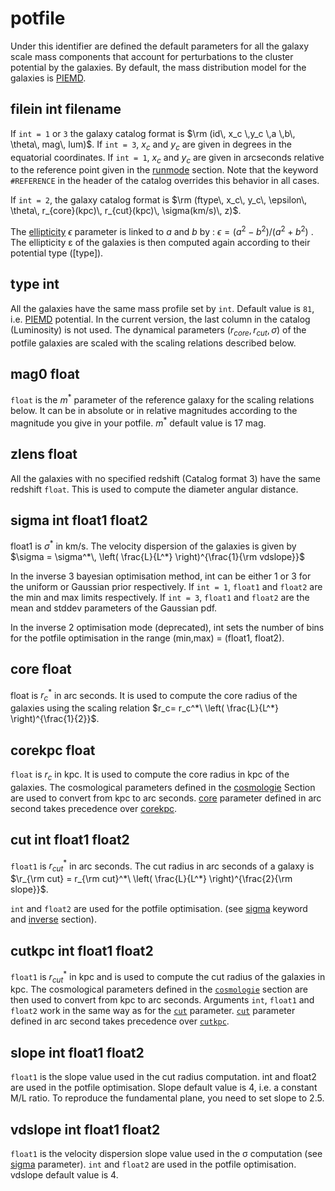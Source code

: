 # potfile

Under this identifier are defined the default parameters for all the galaxy scale mass components that account for perturbations to the cluster potential by the galaxies. By default, the mass distribution model for the galaxies is [PIEMD]().



## filein int filename

If `int = 1` or `3` the galaxy catalog format is $\rm (id\, x_c \,y_c \,a \,b\, \theta\, mag\, lum)$.
If `int = 3`, $x_c$ and $y_c$ are given in degrees in the equatorial coordinates.
If `int = 1`, $x_c$ and $y_c$ are given in arcseconds relative to the reference point given in the [runmode]() section. 
Note that the keyword `#REFERENCE` in the header of the catalog overrides this behavior in all cases.

If `int = 2`, the galaxy catalog format is $\rm (ftype\, x_c\, y_c\, \epsilon\, \theta\, r_{core}(kpc)\, r_{cut}(kpc)\, \sigma(km/s)\, z)$.

The [ellipticity]() $\epsilon$ parameter is linked to $a$ and $b$ by : $\epsilon = (a^2-b^2)/(a ^2 +b ^2)$ . The ellipticity ε of the galaxies is then computed again according to their potential type ([type]).


## type int

All the galaxies have the same mass profile set by `int`. Default value is `81`, i.e. [PIEMD]() potential. 
In the current version, the last column in the catalog (Luminosity) is not used. The dynamical parameters $(r_{core},\, r_{cut},\,\sigma)$ of the potfile galaxies are scaled with the scaling relations described below.

## mag0 float

`float` is the $m^*$ parameter of the reference galaxy for the scaling relations below. It can be in absolute or in relative magnitudes according to the magnitude you give in your potfile. $m^*$ default value is 17 mag.

## zlens float

All the galaxies with no specified redshift (Catalog format 3) have the same redshift `float`. This is used to compute the  diameter angular distance.


## sigma int float1 float2

float1 is $\sigma^*$  in km/s. The velocity dispersion of the galaxies is given by $\sigma = \sigma^*\, \left( \frac{L}{L^*} \right)^{\frac{1}{\rm vdslope}}$

In the inverse 3 bayesian optimisation method, int can be either 1 or 3 for the uniform or Gaussian prior respectively. 
If `int = 1`, `float1` and `float2` are the min and max limits respectively. 
If `int = 3`, `float1` and `float2` are the mean and stddev parameters of the Gaussian pdf. 

In the inverse 2 optimisation mode (deprecated), int sets the number of bins for the potfile optimisation in the range (min,max) = (float1, float2).

## core float

float is $r_c^*$ in arc seconds. It is used to compute the core radius of the galaxies using the scaling relation $r_c= r_c^*\ \left( \frac{L}{L^*} \right)^{\frac{1}{2}}$. 

## corekpc float

`float` is $r_c$ in kpc. It is used to compute the core radius in kpc of the galaxies. The cosmological parameters defined in the [cosmologie]() Section are used to convert from kpc to arc seconds. [core]() parameter defined in arc second takes precedence over [corekpc]().

## cut int float1 float2
 
`float1` is $r_{cut}^*$ in arc seconds. The cut radius in arc seconds of a galaxy is $\r_{\rm cut} = r_{\rm cut}^*\ \left( \frac{L}{L^*} \right)^{\frac{2}{\rm slope}}$.

`int` and `float2` are used for the potfile optimisation. (see [sigma]() keyword and [inverse]() section).

## cutkpc int float1 float2

`float1` is $r_{cut}^*$ in kpc and is used to compute the cut radius of the galaxies in kpc. The cosmological parameters defined in the [`cosmologie`]() section are then used to convert from kpc to arc seconds. Arguments `int`, `float1` and `float2` work in the same way as for the [`cut`]() parameter. [`cut`]() parameter defined in arc second takes precedence over [`cutkpc`]().

## slope int float1 float2

`float1` is the slope value used in the cut radius computation. int and float2 are used in the potfile optimisation.  Slope default value is 4, i.e. a constant M/L ratio. To reproduce the fundamental plane, you need to set slope to 2.5.

## vdslope int float1 float2

`float1` is the velocity dispersion slope value used in the σ computation (see [sigma]() parameter). `int` and `float2` are used in the potfile optimisation. vdslope default value is 4.
